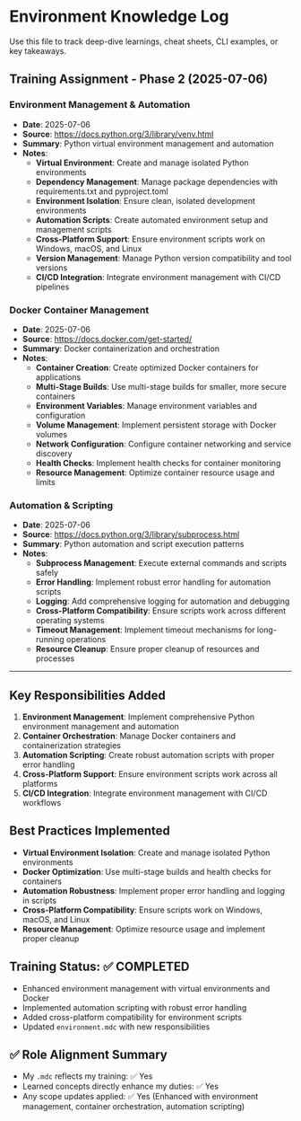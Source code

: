 # Environment Knowledge Log

Use this file to track deep-dive learnings, cheat sheets, CLI examples, or key takeaways.

## Training Assignment - Phase 2 (2025-07-06)

### Environment Management & Automation

- **Date**: 2025-07-06
- **Source**: https://docs.python.org/3/library/venv.html
- **Summary**: Python virtual environment management and automation
- **Notes**: 
  - **Virtual Environment**: Create and manage isolated Python environments
  - **Dependency Management**: Manage package dependencies with requirements.txt and pyproject.toml
  - **Environment Isolation**: Ensure clean, isolated development environments
  - **Automation Scripts**: Create automated environment setup and management scripts
  - **Cross-Platform Support**: Ensure environment scripts work on Windows, macOS, and Linux
  - **Version Management**: Manage Python version compatibility and tool versions
  - **CI/CD Integration**: Integrate environment management with CI/CD pipelines

### Docker Container Management

- **Date**: 2025-07-06
- **Source**: https://docs.docker.com/get-started/
- **Summary**: Docker containerization and orchestration
- **Notes**:
  - **Container Creation**: Create optimized Docker containers for applications
  - **Multi-Stage Builds**: Use multi-stage builds for smaller, more secure containers
  - **Environment Variables**: Manage environment variables and configuration
  - **Volume Management**: Implement persistent storage with Docker volumes
  - **Network Configuration**: Configure container networking and service discovery
  - **Health Checks**: Implement health checks for container monitoring
  - **Resource Management**: Optimize container resource usage and limits

### Automation & Scripting

- **Date**: 2025-07-06
- **Source**: https://docs.python.org/3/library/subprocess.html
- **Summary**: Python automation and script execution patterns
- **Notes**:
  - **Subprocess Management**: Execute external commands and scripts safely
  - **Error Handling**: Implement robust error handling for automation scripts
  - **Logging**: Add comprehensive logging for automation and debugging
  - **Cross-Platform Compatibility**: Ensure scripts work across different operating systems
  - **Timeout Management**: Implement timeout mechanisms for long-running operations
  - **Resource Cleanup**: Ensure proper cleanup of resources and processes

---

## Key Responsibilities Added

1. **Environment Management**: Implement comprehensive Python environment management and automation
2. **Container Orchestration**: Manage Docker containers and containerization strategies
3. **Automation Scripting**: Create robust automation scripts with proper error handling
4. **Cross-Platform Support**: Ensure environment scripts work across all platforms
5. **CI/CD Integration**: Integrate environment management with CI/CD workflows

## Best Practices Implemented

- **Virtual Environment Isolation**: Create and manage isolated Python environments
- **Docker Optimization**: Use multi-stage builds and health checks for containers
- **Automation Robustness**: Implement proper error handling and logging in scripts
- **Cross-Platform Compatibility**: Ensure scripts work on Windows, macOS, and Linux
- **Resource Management**: Optimize resource usage and implement proper cleanup

## Training Status: ✅ COMPLETED

- Enhanced environment management with virtual environments and Docker
- Implemented automation scripting with robust error handling
- Added cross-platform compatibility for environment scripts
- Updated `environment.mdc` with new responsibilities

## ✅ Role Alignment Summary
- My `.mdc` reflects my training: ✅ Yes
- Learned concepts directly enhance my duties: ✅ Yes
- Any scope updates applied: ✅ Yes (Enhanced with environment management, container orchestration, automation scripting)
